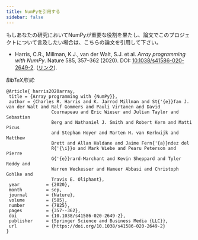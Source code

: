 ```yaml
---
title: NumPyを引用する
sidebar: false
---
```


もしあなたの研究においてNumPyが重要な役割を果たし、論文でこのプロジェクトについて言及したい場合は、こちらの論文を引用して下さい。

*  Harris, C.R., Millman, K.J., van der Walt, S.J. et al. _Array programming with NumPy_. Nature 585, 357–362 (2020). DOI: [10.1038/s41586-020-2649-2](https://doi.org/10.1038/s41586-020-2649-2). ([リンク](https://www.nature.com/articles/s41586-020-2649-2)).

_BibTeX形式:_

 ``` 
@Article{ harris2020array,
  title = {Array programming with {NumPy}},
  author = {Charles R. Harris and K. Jarrod Millman and St{'{e}}fan J. van der Walt and Ralf Gommers and Pauli Virtanen and David
                  Cournapeau and Eric Wieser and Julian Taylor and Sebastian
                  Berg and Nathaniel J. Smith and Robert Kern and Matti Picus
                  and Stephan Hoyer and Marten H. van Kerkwijk and Matthew
                  Brett and Allan Haldane and Jaime Fern{'{a}}ndez del
                  R{'{\i}}o and Mark Wiebe and Pearu Peterson and Pierre
                  G{'{e}}rard-Marchant and Kevin Sheppard and Tyler Reddy and
                  Warren Weckesser and Hameer Abbasi and Christoph Gohlke and
                  Travis E. Oliphant},
  year          = {2020},
  month         = sep,
  journal       = {Nature},
  volume        = {585},
  number        = {7825},
  pages         = {357--362},
  doi           = {10.1038/s41586-020-2649-2},
  publisher     = {Springer Science and Business Media {LLC}},
  url           = {https://doi.org/10.1038/s41586-020-2649-2}
}
```
